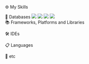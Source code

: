 ⚙ My Skills

💾 Databases
<img src="https://img.shields.io/badge/SPRING-6DB33F?style=flat-square&logo=Spring&logoColor=white"/>
<img src="https://img.shields.io/badge/THYMELEAF-005F0F?style=flat-square&logo=Thymeleaf&logoColor=white"/>
<img src="https://img.shields.io/badge/BOOTSTRAP-7952B3?style=flat-square&logo=Bootstrap&logoColor=white"/>
<img src="https://img.shields.io/badge/JQUERY-0769AD?style=flat-square&logo=jQuery&logoColor=white"/>
<br />
📚 Frameworks, Platforms and Libraries
   
🛠 IDEs
  
📋 Languages
     
🎈 etc
